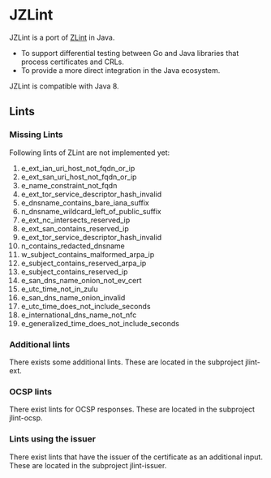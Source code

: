 # JZLint

JZLint is a port of [ZLint](https://github.com/zmap/zlint) in Java.

* To support differential testing between Go and Java libraries that process certificates and CRLs.
* To provide a more direct integration in the Java ecosystem.

JZLint is compatible with Java 8.

## Lints

### Missing Lints

Following lints of ZLint are not implemented yet:

1. e_ext_ian_uri_host_not_fqdn_or_ip
2. e_ext_san_uri_host_not_fqdn_or_ip
3. e_name_constraint_not_fqdn
4. e_ext_tor_service_descriptor_hash_invalid
5. e_dnsname_contains_bare_iana_suffix
6. n_dnsname_wildcard_left_of_public_suffix
7. e_ext_nc_intersects_reserved_ip
8. e_ext_san_contains_reserved_ip
9. e_ext_tor_service_descriptor_hash_invalid
10. n_contains_redacted_dnsname
11. w_subject_contains_malformed_arpa_ip
12. e_subject_contains_reserved_arpa_ip
13. e_subject_contains_reserved_ip
14. e_san_dns_name_onion_not_ev_cert
15. e_utc_time_not_in_zulu
16. e_san_dns_name_onion_invalid
17. e_utc_time_does_not_include_seconds
18. e_international_dns_name_not_nfc
19. e_generalized_time_does_not_include_seconds

### Additional lints

There exists some additional lints.
These are located in the subproject jlint-ext.

### OCSP lints

There exist lints for OCSP responses.
These are located in the subproject jlint-ocsp.

### Lints using the issuer

There exist lints that have the issuer of the certificate as an additional input.
These are located in the subproject jlint-issuer.


